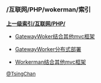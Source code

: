 ### /互联网/PHP/wokerman/索引


**[上一级索引/互联网/PHP/](/互联网/PHP/)**

- [GatewayWoker结合其他mvc框架](/互联网/PHP/wokerman/GatewayWoker结合其他mvc框架)

- [GatewayWorker分布式部署](/互联网/PHP/wokerman/GatewayWorker分布式部署)

- [Workerman结合其他mvc框架](/互联网/PHP/wokerman/Workerman结合其他mvc框架)


<font size=2 color='grey'> [@TsingChan](https://github.com/tsingchan) </font>

